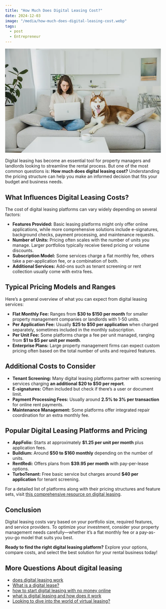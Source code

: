 ```yaml
---
title: "How Much Does Digital Leasing Cost?"
date: 2024-12-03
image: "/media/how-much-does-digital-leasing-cost.webp"
tags:
  - post
  - Entrepreneur
---
```


![How Much Does Digital Leasing Cost?](/media/how-much-does-digital-leasing-cost.webp)

Digital leasing has become an essential tool for property managers and landlords looking to streamline the rental process. But one of the most common questions is: **How much does digital leasing cost?** Understanding the pricing structure can help you make an informed decision that fits your budget and business needs.

## What Influences Digital Leasing Costs?

The cost of digital leasing platforms can vary widely depending on several factors:

- **Features Provided:** Basic leasing platforms might only offer online applications, while more comprehensive solutions include e-signatures, background checks, payment processing, and maintenance requests.
- **Number of Units:** Pricing often scales with the number of units you manage. Larger portfolios typically receive tiered pricing or volume discounts.
- **Subscription Model:** Some services charge a flat monthly fee, others take a per-application fee, or a combination of both.
- **Additional Services:** Add-ons such as tenant screening or rent collection usually come with extra fees.

## Typical Pricing Models and Ranges

Here’s a general overview of what you can expect from digital leasing services:

- **Flat Monthly Fee:** Ranges from **$30 to $150 per month** for smaller property management companies or landlords with 1-50 units.
- **Per Application Fee:** Usually **$25 to $50 per application** when charged separately, sometimes included in the monthly subscription.
- **Per Unit Fee:** Some platforms charge a fee per unit managed, ranging from **$1 to $5 per unit per month**.
- **Enterprise Plans:** Large property management firms can expect custom pricing often based on the total number of units and required features.

## Additional Costs to Consider

- **Tenant Screening:** Many digital leasing platforms partner with screening services charging **an additional $20 to $50 per report**.
- **E-signatures:** Often included but check if there’s a user or document limit.
- **Payment Processing Fees:** Usually around **2.5% to 3% per transaction** for online rent payments.
- **Maintenance Management:** Some platforms offer integrated repair coordination for an extra monthly fee.

## Popular Digital Leasing Platforms and Pricing 

- **AppFolio:** Starts at approximately **$1.25 per unit per month** plus application fees.
- **Buildium:** Around **$50 to $160 monthly** depending on the number of units.
- **RentRedi:** Offers plans from **$39.95 per month** with pay-per-lease options.
- **TurboTenant:** Free basic service but charges around **$40 per application** for tenant screening.

For a detailed list of platforms along with their pricing structures and feature sets, visit [this comprehensive resource on digital leasing](https://curiouslists.com/posts/digital-leasing).

## Conclusion

Digital leasing costs vary based on your portfolio size, required features, and service providers. To optimize your investment, consider your property management needs carefully—whether it’s a flat monthly fee or a pay-as-you-go model that suits you best.

**Ready to find the right digital leasing platform?** Explore your options, compare costs, and select the best solution for your rental business today!

## More Questions About digital leasing

- [does digital leasing work](/posts/does-digital-leasing-work)
- [What is a digital lease?](/posts/what-is-a-digital-lease)
- [how to start digital leasing with no money online](/posts/how-to-start-digital-leasing-with-no-money-online)
- [what is digital leasing and how does it work](/posts/what-is-digital-leasing-and-how-does-it-work)
- [Looking to dive into the world of virtual leasing?](/posts/looking-to-dive-into-the-world-of-virtual-leasing)
